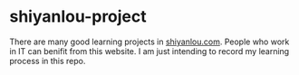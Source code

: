 # shiyanlou-project
There are many good learning projects in [shiyanlou.com](https://www.shiyanlou.com/). People who work in IT can benifit from this website. I am just intending to record my learning process in this repo. 
